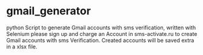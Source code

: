 # gmail_generator
python Script to generate Gmail accounts with sms verification, written with Selenium
please sign up and charge an Account in sms-activate.ru to create Gmail accounts with sms Verification. 
Created accounts will be saved extra in a xlsx file.
